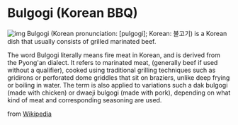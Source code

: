 # Bulgogi (Korean BBQ)
![img](https://upload.wikimedia.org/wikipedia/commons/thumb/7/73/Korean.food-Bulgogi-02.jpg/800px-Korean.food-Bulgogi-02.jpg)
Bulgogi (Korean pronunciation: [pulɡoɡi]; Korean: 불고기) is a Korean dish that usually consists of grilled marinated beef.

The word Bulgogi literally means fire meat in Korean, and is derived from the Pyong'an dialect. It refers to marinated meat, (generally beef if used without a qualifier), cooked using traditional grilling techniques such as gridirons or perforated dome griddles that sit on braziers, unlike deep frying or boiling in water. The term is also applied to variations such a dak bulgogi (made with chicken) or dwaeji bulgogi (made with pork), depending on what kind of meat and corresponding seasoning are used.

from [Wikipedia](https://en.wikipedia.org/wiki/Bulgogi)